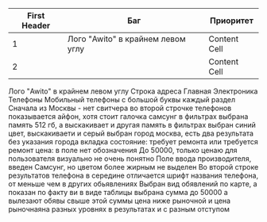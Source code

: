 | First Header  | Баг | Приоритет  |
| ------------- | ------------- | ------------- |
| 1  | Лого "Awito" в крайнем левом углу | Content Cell  |
| 2  |   | Content Cell  |



Лого "Awito" в крайнем левом углу
Строка адреса Главная Электроника Телефоны Мобильный телефоны с большой буквы каждый раздел
Сначала из Москвы - нет свитчера
во второй строчке телефонов показывается айфон, хотя стоит галочка самсунг
в фильтрах выбрана память 512 гб, а выскакивает и другая память 
в фильтрах выбран синий цвет, выскакиваети и серый
выбран город москва, есть два результата без указания города
вкладка состояние: требует ремонта или требуется ремонт
цена: в поле нет обозначения До 50000, только ценаю для пользователя визуально не очень понятно 
Поле ввода производителя, введен Самсунг, но цветом более жирным не выделен
Во второй строке результатов телефона в середине отличается шрифт названия телефона, от меньше чем в других обьявлениях
Выбран вид обявлений по карте, а показан по факту ви в виде таблицы
выбрана сумма до 50000 а вылезают обявы свыше этой суммы
цена ниже рыночной и цена рыночнаяна разных уровнях в результатах и с разным отступом
